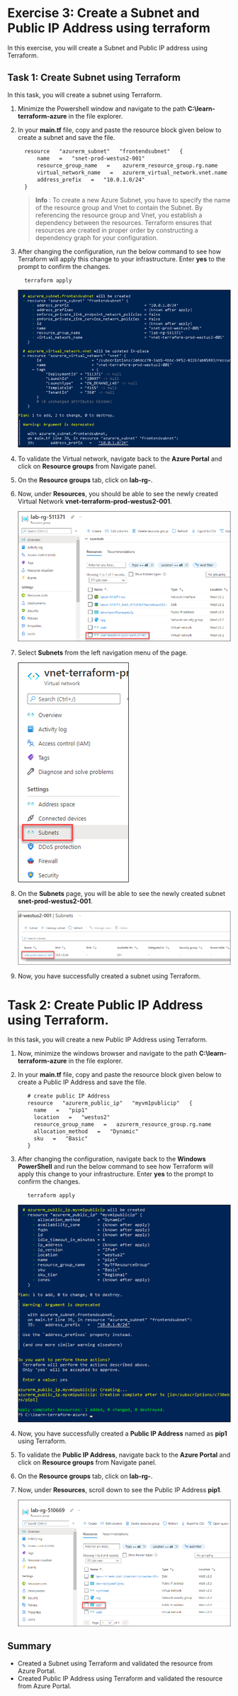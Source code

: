 # Exercise 3: Create a Subnet and Public IP Address using terraform

In this exercise, you will create a Subnet and Public IP address using Terraform.


## Task 1: Create Subnet using Terraform

In this task, you will create a subnet using Terraform.


1. Minimize the Powershell window and navigate to the path **C:\learn-terraform-azure** in the file explorer.

1. In your **main.tf** file, copy and paste the resource block given below to create a subnet and save the file.

   ```
     resource   "azurerm_subnet"   "frontendsubnet"   { 
         name   =   "snet-prod-westus2-001" 
         resource_group_name   =    azurerm_resource_group.rg.name 
         virtual_network_name   =   azurerm_virtual_network.vnet.name 
         address_prefix   =   "10.0.1.0/24" 
     } 
   ```
   > **Info** : To create a new Azure Subnet, you have to specify the name of the resource group and Vnet to contain the Subnet. By referencing the resource group and Vnet, you establish a dependency between the resources. Terraform ensures that resources are created in proper order by constructing a dependency graph for your configuration.

1. After changing the configuration, run the below command to see how Terraform will apply this change to your infrastructure. Enter **yes** to the prompt to confirm the changes.

    ```
      terraform apply
    ```
 
   ![subnet](../Terraform/media/snet.png)
   
1. To validate the Virtual network, navigate back to the **Azure Portal** and click on **Resource groups** from Navigate panel.

1. On the **Resource groups** tab, click on **lab-rg-<inject key="DeploymentID" enableCopy="false"/>**.

1. Now, under **Resources**, you should be able to see the newly created Virtual Network **vnet-terraform-prod-westus2-001**.

    ![myvnet](../Terraform/media/vnetprod.png)
    
1. Select **Subnets** from the left navigation menu of the page.

    ![subnet1](../Terraform/media/subnets.png)
    
1. On the **Subnets** page, you will be able to see the newly created subnet **snet-prod-westus2-001**.

    ![frontend subnet](../Terraform/media/snet1.png)
    
1. Now, you have successfully created a subnet using Terraform.


# Task 2: Create Public IP Address using Terraform.

In this task, you will create a new Public IP Address using Terraform.

     
1. Now, minimize the windows browser and navigate to the path **C:\learn-terraform-azure** in the file explorer.

1. In your **main.tf** file, copy and paste the resource block given below to create a Public IP Address and save the file.

     ```
        # create public IP Address
        resource   "azurerm_public_ip"   "myvm1publicip"   { 
          name   =   "pip1" 
          location   =   "westus2" 
          resource_group_name   =   azurerm_resource_group.rg.name 
          allocation_method   =   "Dynamic" 
          sku   =   "Basic" 
        }
      ```
      
1. After changing the configuration, navigate back to the **Windows PowerShell** and run the below command to see how Terraform will apply this change to your infrastructure. Enter **yes** to the prompt to confirm the changes.

    ```
       terraform apply
    ```
    
      ![publicip](../Terraform/media/publicip.png)
      
1. Now, you have successfully created a **Public IP Address** named as **pip1** using Terraform.

1. To validate the **Public IP Address**, navigate back to the **Azure Portal** and click on **Resource groups** from Navigate panel.

1. On the **Resource groups** tab, click on **lab-rg-<inject key="DeploymentID" enableCopy="false"/>**.

1. Now, under **Resources**, scroll down to see the Public IP Address **pip1**.

     ![pip1](../Terraform/media/pip.png)


## Summary

- Created a Subnet using Terraform and validated the resource from Azure Portal.
- Created Public IP Address using Terraform and validated the resource from Azure Portal.
